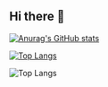 ## Hi there 👋

[![Anurag's GitHub stats](https://github-readme-stats.vercel.app/api?username=iamtherafsan)](https://github.com/anuraghazra/github-readme-stats)

[![Top Langs](https://github-readme-stats.vercel.app/api/top-langs/?username=iamtherafsan)](https://github.com/anuraghazra/github-readme-stats)

![Top Langs](https://github-readme-stats.vercel.app/api/top-langs/?username=anuraghazra&layout=compact)
